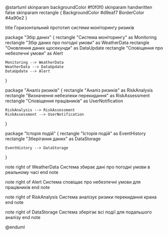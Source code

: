 @startuml
skinparam backgroundColor #f0f0f0
skinparam handwritten false
skinparam rectangle {
    BackgroundColor #d9eaf7
    BorderColor #4a90e2
}

title Горизонтальний прототип системи моніторингу ризиків

package "Збір даних" {
    rectangle "Система моніторингу" as Monitoring
    rectangle "Збір даних про погодні умови" as WeatherData
    rectangle "Оновлення даних щосекунди" as DataUpdate
    rectangle "Сповіщення про небезпечні умови" as Alert

    Monitoring --> WeatherData
    WeatherData --> DataUpdate
    DataUpdate --> Alert
}

package "Аналіз ризиків" {
    rectangle "Аналіз ризиків" as RiskAnalysis
    rectangle "Визначення небезпеки перекидання" as RiskAssessment
    rectangle "Сповіщення працівників" as UserNotification

    RiskAnalysis --> RiskAssessment
    RiskAssessment --> UserNotification
}

package "Історія подій" {
    rectangle "Історія подій" as EventHistory
    rectangle "Зберігання даних" as DataStorage

    EventHistory --> DataStorage
}

note right of WeatherData
    Система збирає дані про погодні умови в реальному часі
end note

note right of Alert
    Система сповіщає про небезпечні умови для працівників
end note

note right of RiskAnalysis
    Система аналізує ризики перекидання крана
end note

note right of DataStorage
    Система зберігає всі події для подальшого аналізу
end note

@enduml

